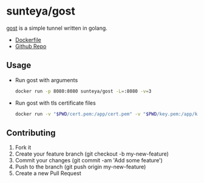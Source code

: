# sunteya/gost

[gost](https://github.com/ginuerzh/gost) is a simple tunnel written in golang.

* [Dockerfile](https://github.com/sunteya/dockers/blob/master/gost/Dockerfile)
* [Github Repo](https://github.com/sunteya/dockers/tree/master/gost)


## Usage

* Run gost with arguments

   ````bash
   docker run -p 8080:8080 sunteya/gost -L=:8080 -v=3
   ````

* Run gost with tls certificate files

   ````bash
   docker run -v "$PWD/cert.pem:/app/cert.pem" -v "$PWD/key.pem:/app/key.pem" sunteya/gost -L=tls://:8080
   ````

## Contributing

1. Fork it
2. Create your feature branch (git checkout -b my-new-feature)
3. Commit your changes (git commit -am 'Add some feature')
4. Push to the branch (git push origin my-new-feature)
5. Create a new Pull Request
